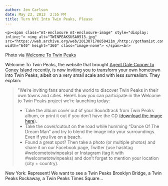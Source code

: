 ```yaml
---
author: Jen Carlson
date: May 23, 2013  2:55 PM
title: Turn NYC Into Twin Peaks, Please
---
```



	
	
	
	<p><span class="mt-enclosure mt-enclosure-image" style="display: inline;"> <img alt="TWINPEAKSUSA0513.jpg" src="https://web.archive.org/web/20130717085042im_/http://gothamist.com/attachments/arts_jen/TWINPEAKSUSA0513.jpg" width="640" height="360" class="image-none"> </span><br>
<span class="photo_caption">Photo via <a href="https://web.archive.org/web/20130717085042/http://welcometotwinpeaks.com/news/welcome-to-twin-peaks-project/">Welcome To Twin Peaks</a></span></p>

<p>Welcome To Twin Peaks, the website that brought <a href="https://web.archive.org/web/20130717085042/http://gothamist.com/2013/05/10/agent_dale_cooper_spotted_in_coney.php#photo-1">Agent Dale Cooper to Coney Island</a> recently, is now inviting you to transform your own hometown into Twin Peaks, albeit on a very small scale and with less surrealism. They explain:</p>

<blockquote>&quot;We&#x2019;re inviting fans around the world to discover Twin Peaks in their own towns and cities.
Here&#x2019;s how you can participate in the Welcome to Twin Peaks project we&#x2019;re launching today:
<ul><li>Take the album cover out of your Soundtrack from Twin Peaks album, or print it out if you don&#x2019;t have the CD (<a href="https://web.archive.org/web/20130717085042/http://welcometotwinpeaks.com/news/welcome-to-twin-peaks-project/#ixzz2U8oM9tDu">download the image here</a>).
</li><li>Take the cover/cutout on the road while humming &#x201C;Dance Of The Dream Man&#x201D; and try to blend the image into your surroundings. Even if you live on a beach.
</li><li>Found a great spot? Then take a photo (or multiple photos) and share it on our Facebook page, Twitter (use hashtag #welcometotwinpeaks) or Instagram (tag it with #welcometotwinpeaks) and don&#x2019;t forget to mention your location (city + country).</li></ul></blockquote>

<p>New York: Represent! We want to see a Twin Peaks Brooklyn Bridge, a Twin Peaks Rockaway, a Twin Peaks Times Square...</p>
	
	
	
	
	
